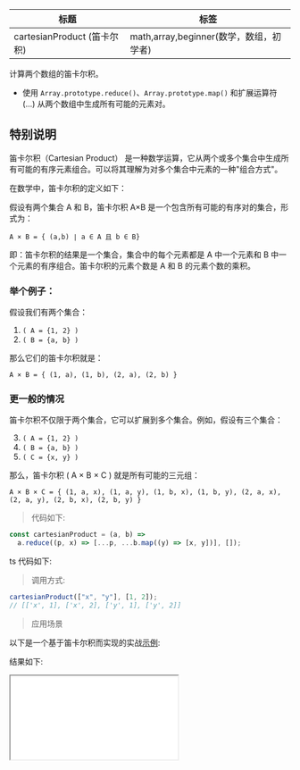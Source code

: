 | 标题                        | 标签                                    |
| --------------------------- | --------------------------------------- |
| cartesianProduct (笛卡尔积) | math,array,beginner(数学，数组，初学者) |

计算两个数组的笛卡尔积。

- 使用 `Array.prototype.reduce()`、`Array.prototype.map()` 和扩展运算符 (...) 从两个数组中生成所有可能的元素对。

## 特别说明

笛卡尔积（Cartesian Product） 是一种数学运算，它从两个或多个集合中生成所有可能的有序元素组合。可以将其理解为对多个集合中元素的一种"组合方式"。

在数学中，笛卡尔积的定义如下：

假设有两个集合 A 和 B，笛卡尔积 A×B 是一个包含所有可能的有序对的集合，形式为：

`A × B = { (a,b) ∣ a ∈ A 且 b ∈ B}`

即：笛卡尔积的结果是一个集合，集合中的每个元素都是 A 中一个元素和 B 中一个元素的有序组合。笛卡尔积的元素个数是 A 和 B 的元素个数的乘积。

### 举个例子：

假设我们有两个集合：

1. `( A = {1, 2} )`
2. `( B = {a, b} )`

那么它们的笛卡尔积就是：

`A × B = { (1, a), (1, b), (2, a), (2, b) }`

### 更一般的情况

笛卡尔积不仅限于两个集合，它可以扩展到多个集合。例如，假设有三个集合：

3. `( A = {1, 2} )`
4. `( B = {a, b} )`
5. `( C = {x, y} )`

那么，笛卡尔积 ( A × B × C ) 就是所有可能的三元组：

`A × B × C = { (1, a, x), (1, a, y), (1, b, x), (1, b, y), (2, a, x), (2, a, y), (2, b, x), (2, b, y) }`

> 代码如下:

```js
const cartesianProduct = (a, b) =>
  a.reduce((p, x) => [...p, ...b.map((y) => [x, y])], []);
```

ts 代码如下:

<div class="code-editor" data-url="codes/javascript/ts/cartesianProduct.ts" data-language="typescript"></div>

> 调用方式:

```js
cartesianProduct(["x", "y"], [1, 2]);
// [['x', 1], ['x', 2], ['y', 1], ['y', 2]]
```

> 应用场景

以下是一个基于笛卡尔积而实现的实战[示例](codes/javascript/html/cartesianProduct.html):

<div class="code-editor" data-url="codes/javascript/html/cartesianProduct.html" data-language="html"></div>

结果如下:

<iframe src="codes/javascript/html/cartesianProduct.html"></iframe>
